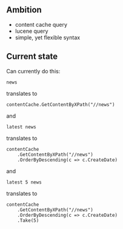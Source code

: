## Ambition

- content cache query
- lucene query
- simple, yet flexible syntax

## Current state

Can currently do this:

    news

translates to

    contentCache.GetContentByXPath("//news")

and

    latest news

translates to

    contentCache
        .GetContentByXPath("//news")
        .OrderByDescending(c => c.CreateDate)

and

    latest 5 news

translates to

    contentCache
        .GetContentByXPath("//news")
        .OrderByDescending(c => c.CreateDate)
        .Take(5)


